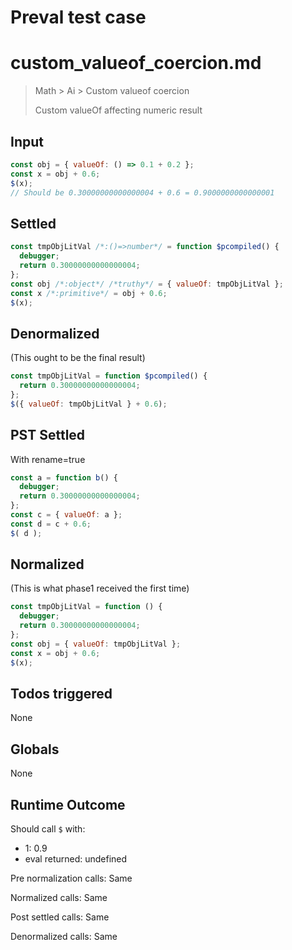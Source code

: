 # Preval test case

# custom_valueof_coercion.md

> Math > Ai > Custom valueof coercion
>
> Custom valueOf affecting numeric result

## Input

`````js filename=intro
const obj = { valueOf: () => 0.1 + 0.2 };
const x = obj + 0.6;
$(x);
// Should be 0.30000000000000004 + 0.6 = 0.9000000000000001
`````


## Settled


`````js filename=intro
const tmpObjLitVal /*:()=>number*/ = function $pcompiled() {
  debugger;
  return 0.30000000000000004;
};
const obj /*:object*/ /*truthy*/ = { valueOf: tmpObjLitVal };
const x /*:primitive*/ = obj + 0.6;
$(x);
`````


## Denormalized
(This ought to be the final result)

`````js filename=intro
const tmpObjLitVal = function $pcompiled() {
  return 0.30000000000000004;
};
$({ valueOf: tmpObjLitVal } + 0.6);
`````


## PST Settled
With rename=true

`````js filename=intro
const a = function b() {
  debugger;
  return 0.30000000000000004;
};
const c = { valueOf: a };
const d = c + 0.6;
$( d );
`````


## Normalized
(This is what phase1 received the first time)

`````js filename=intro
const tmpObjLitVal = function () {
  debugger;
  return 0.30000000000000004;
};
const obj = { valueOf: tmpObjLitVal };
const x = obj + 0.6;
$(x);
`````


## Todos triggered


None


## Globals


None


## Runtime Outcome


Should call `$` with:
 - 1: 0.9
 - eval returned: undefined

Pre normalization calls: Same

Normalized calls: Same

Post settled calls: Same

Denormalized calls: Same
